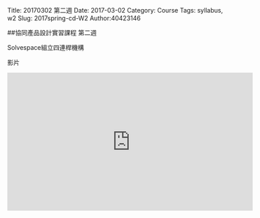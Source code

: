 Title: 20170302 第二週
Date: 2017-03-02
Category: Course
Tags: syllabus, w2
Slug: 2017spring-cd-W2
Author:40423146

<!-- PELICAN_END_SUMMARY -->

##協同產品設計實習課程 第二週

Solvespace組立四連桿機構

影片

<iframe width="560" height="315" src="https://www.youtube.com/embed/yO1onYoPCGw" frameborder="0" allowfullscreen></iframe>

